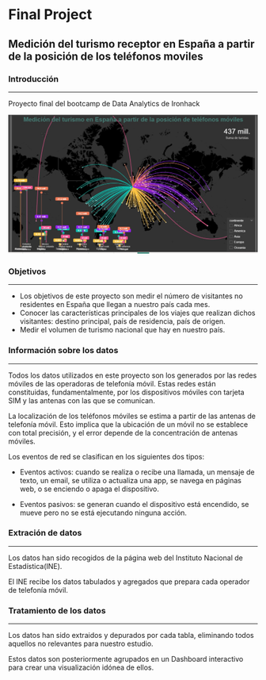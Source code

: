 # Final Project

## Medición del turismo receptor en España a partir de la posición de los teléfonos moviles


### Introducción
----------------------------------------------------------------------------------------------------------------------------

  Proyecto final del bootcamp de Data Analytics de Ironhack
  
  
![image](https://github.com/Vert-ix/Final_Project---Medicion-del-turismo-a-partir-de-los-telefonos-moviles/blob/main/images/mapaTurismo.jpg)



### Objetivos
----------------------------------------------------------------------------------------------------------------------------


   + Los objetivos de este proyecto son medir el número de visitantes no residentes en España que llegan a nuestro país cada mes.
   + Conocer las características principales de los viajes que realizan dichos visitantes: destino principal, país de residencia, país de origen.
   + Medir el volumen de turismo nacional que hay en nuestro país.
  

### Información sobre los datos
----------------------------------------------------------------------------------------------------------------------------

Todos los datos utilizados en este proyecto son los generados por las redes móviles de las operadoras de telefonía móvil. 
Estas redes están constituidas, fundamentalmente, por los dispositivos móviles con tarjeta SIM y las antenas con las que se comunican.

La localización de los teléfonos móviles se estima a partir de las antenas de telefonía móvil. Esto implica que la ubicación de un móvil no se establece con total precisión, y
el error depende de la concentración de antenas móviles.

Los eventos de red se clasifican en los siguientes dos tipos: 

+ Eventos activos: cuando se realiza o recibe una llamada, un mensaje de texto, un email, se utiliza o actualiza una app, se navega en páginas web, o se enciendo o apaga el dispositivo.

+ Eventos pasivos: se generan cuando el dispositivo está encendido, se mueve pero no se está ejecutando ninguna acción. 
  

### Extración de datos
----------------------------------------------------------------------------------------------------------------------------

Los datos han sido recogidos de la página web del Instituto Nacional de Estadística(INE).

El INE recibe los datos tabulados y agregados que prepara cada operador de telefonía móvil.


### Tratamiento de los datos
----------------------------------------------------------------------------------------------------------------------------

Los datos han sido extraidos y depurados por cada tabla, eliminando todos aquellos no relevantes para nuestro estudio.

Estos datos son posteriormente agrupados en un Dashboard interactivo para crear una visualización idónea de ellos.


